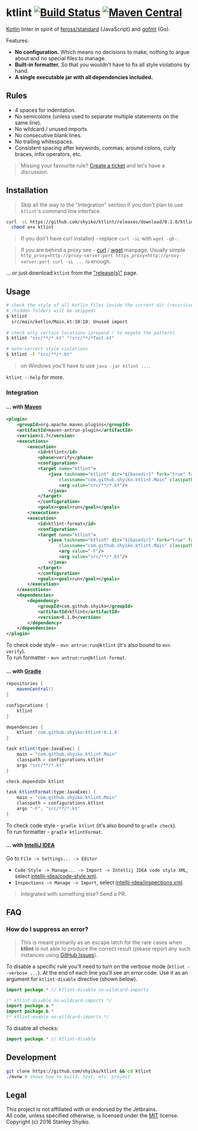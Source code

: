 # ktlint [![Build Status](https://travis-ci.org/shyiko/ktlint.svg?branch=master)](https://travis-ci.org/shyiko/ktlint) [![Maven Central](http://img.shields.io/badge/maven_central-0.1.0-blue.svg?style=flat)](http://search.maven.org/#search%7Cga%7C1%7Cg%3A%22com.github.shyiko%22%20AND%20a%3A%22ktlint%22)

[Kotlin](https://kotlinlang.org/) linter in spirit of <a href="https://github.com/feross/standard">feross/standard</a> (JavaScript) and <a href="https://golang.org/cmd/gofmt/">gofmt</a> (Go).

Features:
- **No configuration.** Which means no decisions to make, nothing to argue about and no special files to manage.
- **Built-in formatter.** So that you wouldn't have to fix all style violations by hand.
- **A single executable jar with all dependencies included.**

## Rules

- 4 spaces for indentation.
- No semicolons (unless used to separate multiple statements on the same line).
- No wildcard / unused imports.
- No consecutive blank lines.
- No trailing whitespaces.
- Consistent spacing after keywords, commas; around colons, curly braces, infix operators, etc.

> Missing your favourite rule? [Create a ticket](https://github.com/shyiko/ktlint/issues) and let's have a discussion.

## Installation

> Skip all the way to the "Integration" section if you don't plan to use `ktlint`'s command line interface.

```sh
curl -sL https://github.com/shyiko/ktlint/releases/download/0.1.0/ktlint > ktlint &&
  chmod a+x ktlint
```

> If you don't have curl installed - replace `curl -sL` with `wget -qO-`.

> If you are behind a proxy see -
[curl](https://curl.haxx.se/docs/manpage.html#ENVIRONMENT) / 
[wget](https://www.gnu.org/software/wget/manual/wget.html#Proxies) manpage. 
Usually simple `http_proxy=http://proxy-server:port https_proxy=http://proxy-server:port curl -sL ...` is enough. 

... or just download `ktlint` from the ["release(s)"](https://github.com/shyiko/ktlint/releases) page.  

## Usage

```bash
# check the style of all Kotlin files inside the current dir (recursively)
# (hidden folders will be skipped)
$ ktlint
  src/main/kotlin/Main.kt:10:10: Unused import
  
# check only certain locations (prepend ! to negate the pattern) 
$ ktlint "src/**/*.kt" "!src/**/*Test.kt"

# auto-correct style violations
$ ktlint -F "src/**/*.kt"
```

> on Windows you'll have to use `java -jar ktlint ...`. 

`ktlint --help` for more.

### Integration 

#### ... with [Maven]()

```xml
<plugin>
    <groupId>org.apache.maven.plugins</groupId>
    <artifactId>maven-antrun-plugin</artifactId>
    <version>1.7</version>
    <executions>
        <execution>
            <id>ktlint</id>
            <phase>verify</phase>
            <configuration>
            <target name="ktlint">
                <java taskname="ktlint" dir="${basedir}" fork="true" failonerror="true"
                    classname="com.github.shyiko.ktlint.Main" classpathref="maven.plugin.classpath">
                    <arg value="src/**/*.kt"/>
                </java>
            </target>
            </configuration>
            <goals><goal>run</goal></goals>
        </execution>
        <execution>
            <id>ktlint-format</id>
            <configuration>
            <target name="ktlint">
                <java taskname="ktlint" dir="${basedir}" fork="true" failonerror="true"
                    classname="com.github.shyiko.ktlint.Main" classpathref="maven.plugin.classpath">
                    <arg value="-F"/>
                    <arg value="src/**/*.kt"/>
                </java>
            </target>
            </configuration>
            <goals><goal>run</goal></goals>
        </execution>
    </executions>
    <dependencies>
        <dependency>
            <groupId>com.github.shyiko</groupId>
            <artifactId>ktlint</artifactId>
            <version>0.1.0</version>
        </dependency>
    </dependencies>
</plugin>
```

To check code style - `mvn antrun:run@ktlint` (it's also bound to `mvn verify`).  
To run formatter - `mvn antrun:run@ktlint-format`.   

#### ... with [Gradle]()

```groovy
repositories {
    mavenCentral()
}

configurations {
    ktlint
}

dependencies {
    ktlint 'com.github.shyiko:ktlint:0.1.0'
}

task ktlint(type:JavaExec) {
    main = "com.github.shyiko.ktlint.Main"
    classpath = configurations.ktlint
    args "src/**/*.kt"
}

check.dependsOn ktlint

task ktlintFormat(type:JavaExec) {
    main = "com.github.shyiko.ktlint.Main"
    classpath = configurations.ktlint
    args "-F", "src/**/*.kt"
}
```

To check code style - `gradle ktlint` (it's also bound to `gradle check`).  
To run formatter - `gradle ktlintFormat`.

#### ... with [IntelliJ IDEA](https://www.jetbrains.com/idea/)

Go to `File -> Settings... -> Editor`
- `Code Style -> Manage... -> Import -> Intellij IDEA code style XML`,
select [intellij-idea/code-style.xml](intellij-idea/code-style.xml).
- `Inspections -> Manage -> Import`,
select [intellij-idea/inspections.xml](intellij-idea/inspections.xml).

> Integrated with something else? Send a PR.

## FAQ

### How do I suppress an error?

> This is meant primarily as an escape latch for the rare cases when **ktlint** is not able
to produce the correct result (please report any such instances using [GitHub Issues](https://github.com/shyiko/ktlint/issues)).

To disable a specific rule you'll need to turn on the verbose mode (`ktlint --verbose ...`). At the end of each line
you'll see an error code. Use it as an argument for `ktlint-disable` directive (shown below).  

```kotlin
import package.* // ktlint-disable no-wildcard-imports

/* ktlint-disable no-wildcard-imports */
import package.a.*
import package.b.*
/* ktlint-enable no-wildcard-imports */
```

To disable all checks:

```kotlin
import package.* // ktlint-disable
```

## Development

```sh
git clone https://github.com/shyiko/ktlint && cd ktlint
./mvnw # shows how to build, test, etc. project
```

## Legal

This project is not affiliated with or endorsed by the Jetbrains.  
All code, unless specified otherwise, is licensed under the [MIT](https://opensource.org/licenses/MIT) license.  
Copyright (c) 2016 Stanley Shyiko.
